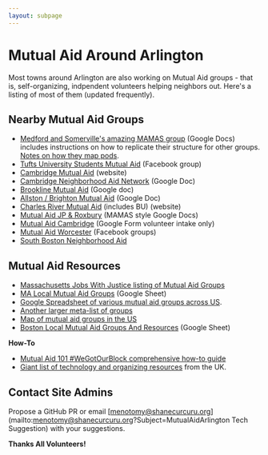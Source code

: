 ```yaml
---
layout: subpage
---
```


# Mutual Aid Around Arlington 

Most towns around Arlington are also working on Mutual Aid groups - that is, self-organizing, indpendent volunteers helping neighbors out.  Here's a listing of most of them (updated frequently).

## Nearby Mutual Aid Groups

- [Medford and Somerville's amazing MAMAS group](https://mutualaidmamas.com/) (Google Docs) includes instructions on how to replicate their structure for other groups. [Notes on how they map pods](https://docs.google.com/document/d/1qv54kkGwJVe3YawxcGc9XaTNRtGIIO3MtfldC8V4HWo/edit).
- [Tufts University Students Mutual Aid](https://www.facebook.com/tuftsmutualaid) (Facebook group)
- [Cambridge Mutual Aid](https://www.cambridgemutualaid.info) (website)
- [Cambridge Neighborhood Aid Network](https://docs.google.com/document/d/1x_gLUobYEodWYI4VBAC1hhjv0imZvQiM-uEEDxyZ3oE/edit) (Google Doc)
- [Brookline Mutual Aid](https://docs.google.com/document/d/18wyL-f2x2j-tFMCsbaxWW98PjY5bVUKfPluFibmX9u8/edit) (Google doc)
- [Allston / Brighton Mutual Aid](https://docs.google.com/document/d/1elvhLVePZdLRpTWgNKNYKYacu9wI__7ILMerXPUZjSg/edit?fbclid=IwAR3-SuJl0vthhJfsHhhwhqwE0GPVYak6gl1o6TwfZuZF6QhfkWk5DhxSAi4) (Google Doc)
- [Charles River Mutual Aid](https://crmutualaid.com/) (includes BU) (website)
- [Mutual Aid JP & Roxbury](https://bit.ly/jpmutualaid?fbclid=IwAR1sIc6mfwlXqohl61LcdSWZNTDjZoJFpYyC7WALIDX8u1yyBIPIbPdaV4o) (MAMAS style Google Docs)
- [Mutual Aid Cambridge](https://docs.google.com/forms/d/e/1FAIpQLScescGf_Knel1KGJ8fq0MUMzWa-6-CdKHzr5QT8RId8OMU8HA/viewform?fbclid=IwAR2yNMsS2ovYC1j63COmp8c6CK8NOrdy2PJhFsMSHoBBXqjqknBXFidQsO0) (Google Form volunteer intake only)
- [Mutual Aid Worcester](https://www.facebook.com/MutualAidWorcester/) (Facebook groups)
- [South Boston Neighborhood Aid](https://caughtinsouthie.com/news-politics/south-boston-neighborhood-aid/)

## Mutual Aid Resources

- [Massachusetts Jobs With Justice listing of Mutual Aid Groups](https://www.massjwj.net/news/2020/3/17/cover-19-mutual-aid-networks)
- [MA Local Mutual Aid Groups](https://docs.google.com/spreadsheets/d/1QEK7LmLanrngIwIk72EjxijEerCB19348ac32YgYg0Q/edit#gid=0) (Google Sheet)
- [Google Spreadsheet of various mutual aid groups across US](https://docs.google.com/spreadsheets/d/1M9Y46lhZSVIRyE1Qh74Tj5uu91VKs5nhFCUudnFOqOg/edit#gid=776187552).
- [Another larger meta-list of groups](https://docs.google.com/spreadsheets/d/1HEdNpLB5p-sieHVK-CtS8_N7SIUhlMpY6q1e8Je0ToY/edit#gid=1455689482)
- [Map of mutual aid groups in the US](https://www.mutualaidhub.org)
- [Boston Local Mutual Aid Groups And Resources](https://docs.google.com/spreadsheets/d/15GYuPYEzBk9KIyH3C3419aYxIMVAsa7BL7nBl9434Mg/edit#gid=0) (Google Sheet)

**How-To**

- [Mutual Aid 101 #WeGotOurBlock comprehensive how-to guide](https://gdoc.pub/doc/e/2PACX-1vRMxV09kdojzMdyOfapJUOB6Ko2_1iAfIm8ELeIgma21wIt5HoTqP1QXadF01eZc0ySrPW6VtU_veyp)
- [Giant list of technology and organizing resources](https://coronavirustechhandbook.com/) from the UK.

## Contact Site Admins 

Propose a GitHub PR or email [menotomy@shanecurcuru.org](mailto:menotomy@shanecurcuru.org?Subject=MutualAidArlington Tech Suggestion) with your suggestions.

**Thanks All Volunteers!**